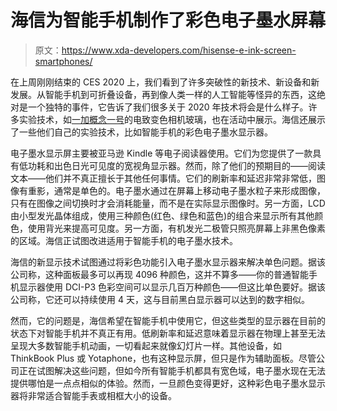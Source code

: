 # 海信为智能手机制作了彩色电子墨水屏幕

> 原文：<https://www.xda-developers.com/hisense-e-ink-screen-smartphones/>

在上周刚刚结束的 CES 2020 上，我们看到了许多突破性的新技术、新设备和新发展。从智能手机到可折叠设备，再到像人类一样的人工智能等怪异的东西，这绝对是一个独特的事件，它告诉了我们很多关于 2020 年技术将会是什么样子。许多实验技术，如[一加概念一号](https://www.xda-developers.com/oneplus-concept-one-invisible-camera/)的电致变色相机玻璃，也在活动中展示。海信还展示了一些他们自己的实验技术，比如智能手机的彩色电子墨水显示器。

电子墨水显示屏主要被亚马逊 Kindle 等电子阅读器使用。它们为您提供了一款具有低功耗和出色日光可见度的宽视角显示器。然而，除了他们的预期目的——阅读文本——他们并不真正擅长于其他任何事情。它们的刷新率和延迟非常非常低，图像有重影，通常是单色的。电子墨水通过在屏幕上移动电子墨水粒子来形成图像，只有在图像之间切换时才会消耗能量，而不是在实际显示图像时。另一方面，LCD 由小型发光晶体组成，使用三种颜色(红色、绿色和蓝色)的组合来显示所有其他颜色，使用背光来提高可见度。另一方面，有机发光二极管只照亮屏幕上非黑色像素的区域。海信正试图改进适用于智能手机的电子墨水技术。

海信的新显示技术试图通过将彩色功能引入电子墨水显示器来解决单色问题。据该公司称，这种面板最多可以再现 4096 种颜色，这并不算多——你的普通智能手机显示器使用 DCI-P3 色彩空间可以显示几百万种颜色——但这比单色要好。据该公司称，它还可以持续使用 4 天，这与目前黑白显示器可以达到的数字相似。

然而，它的问题是，海信希望在智能手机中使用它，但这些类型的显示器在目前的状态下对智能手机并不真正有用。低刷新率和延迟意味着显示器在物理上甚至无法呈现大多数智能手机动画，一切看起来就像幻灯片一样。其他设备，如 ThinkBook Plus 或 Yotaphone，也有这种显示屏，但只是作为辅助面板。尽管公司正在试图解决这些问题，但如今所有智能手机都具有宽色域，电子墨水现在无法提供哪怕是一点点相似的体验。然而，一旦颜色变得更好，这种彩色电子墨水显示器将非常适合智能手表或相框大小的设备。